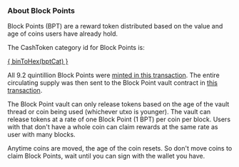 <script>
    import { BPTS as bptCat } from '@unspent/blockpoint';
    import { binToHex } from "@bitauth/libauth";
</script>

### About Block Points

Block Points (BPT) are a reward token distributed based on the value and age of coins users have already hold. 


The CashToken category id for Block Points is:


[{ binToHex(bptCat) }](https://explorer.salemkode.com/token/7fe0cd5197494e47ade81eb164dcdbd51859ffbe581fe4a818085d56b2f3062c)


All 9.2 quintillion Block Points were [minted in this transaction](https://explorer.salemkode.com/tx/2420c5803f7318160bd4ed6729eecb8385688b79fa5653b8c64a1a8167b5e79f). The entire circulating supply was then sent to the Block Point vault contract in [this transaction](https://explorer.salemkode.com/address/bitcoincash:r0ak899wsk9mr9wz78tw2pnppumzry6ypejfvsad6u4vrj4kdewpwsmza35av).

The Block Point vault can only release tokens based on the age of the vault thread or coin being used (whichever utxo is younger). The vault can release tokens at a rate of one Block Point (1 BPT) per coin per block. Users with that don't have a whole coin can claim rewards at the same rate as user with many blocks.

Anytime coins are moved, the age of the coin resets. So don't move coins to claim Block Points, wait until you can sign with the wallet you have. 

